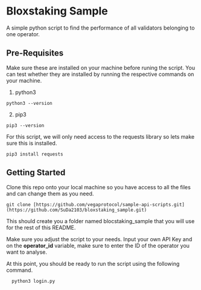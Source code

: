 # Bloxstaking Sample

A simple python script to find the performance of all validators belonging to one operator. 


## Pre-Requisites

Make sure these are installed on your machine before runing the script. You can test whether they are installed by running the respective commands on your machine. 

1. python3

```
python3 --version
```

2. pip3

```
pip3 --version
```

For this script, we will only need access to the requests library so lets make sure this is installed. 

```
pip3 install requests
```


## Getting Started
Clone this repo onto your local machine so you have access to all the files and can change them as you need.

```
git clone [https://github.com/vegaprotocol/sample-api-scripts.git](https://github.com/SuDa2103/bloxstaking_sample.git)
```
This should create you a folder named blocstaking_sample that you will use for the rest of this README.

Make sure you adjust the script to your needs. Input your own API Key and on the **operator_id** variable, make sure to enter the ID of the operator you want to analyse. 

At this point, you should be ready to run the script using the following command. 
```
  python3 login.py
```
